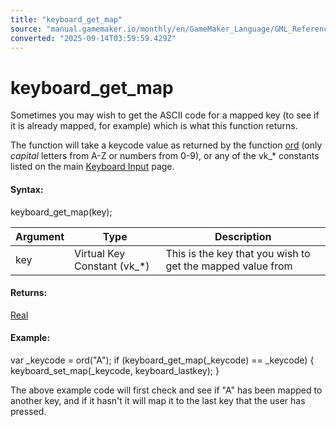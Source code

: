 ```yaml
---
title: "keyboard_get_map"
source: "manual.gamemaker.io/monthly/en/GameMaker_Language/GML_Reference/Game_Input/Keyboard_Input/keyboard_get_map.htm"
converted: "2025-09-14T03:59:59.429Z"
---
```


# keyboard\_get\_map

Sometimes you may wish to get the ASCII code for a mapped key (to see if it is already mapped, for example) which is what this function returns.

The function will take a keycode value as returned by the function [ord](../../Strings/ord.md) (only _capital_ letters from A-Z or numbers from 0-9), or any of the vk\_\* constants listed on the main [Keyboard Input](Keyboard_Input.md) page.

#### **Syntax:**

keyboard\_get\_map(key);

| Argument | Type | Description |
| --- | --- | --- |
| key | Virtual Key Constant (vk_*) | This is the key that you wish to get the mapped value from |

#### **Returns:**

[Real](../../../GML_Overview/Data_Types.md)

#### **Example:**

var \_keycode = ord("A");
if (keyboard\_get\_map(\_keycode) == \_keycode)
{
    keyboard\_set\_map(\_keycode, keyboard\_lastkey);
}

The above example code will first check and see if "A" has been mapped to another key, and if it hasn't it will map it to the last key that the user has pressed.